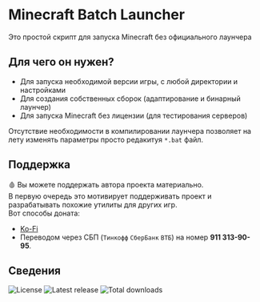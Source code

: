 # Minecraft Batch Launcher
Это простой скрипт для запуска Minecraft без официального лаунчера

## Для чего он нужен?
* Для запуска необходимой версии игры, с любой директории и настройками
* Для создания собственных сборок (адаптирование и бинарный лаунчер)
* Для запуска Minecraft без лицензии (для тестирования серверов)

Отсутствие необходимости в компилировании лаунчера позволяет на лету изменять параметры просто редакитуя `*.bat` файл.

## Поддержка
🩸 Вы можете поддержать автора проекта материально.  
В первую очередь это мотивирует поддерживать проект и разрабатывать похожие утилиты для других игр.  
Вот способы доната:
* [Ko-Fi](https://ko-fi.com/iiiypuk)
* Переводом через СБП (`Тинкофф` `СберБанк` `ВТБ`) на номер **911 313-90-95**.

## Сведения
![License](https://img.shields.io/github/license/iiiypuk/minecraft-launcher?style=for-the-badge) ![Latest release](https://img.shields.io/github/v/release/iiiypuk/minecraft-launcher?style=for-the-badge) ![Total downloads](https://img.shields.io/github/downloads/iiiypuk/minecraft-launcher/total?style=for-the-badge)
